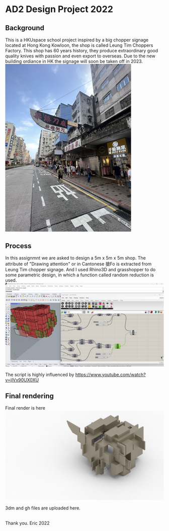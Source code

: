 # AD2 Design Project 2022
## Background
This is a HKUspace school project inspired by a big chopper signage located at Hong Kong Kowloon, the shop is called Leung Tim Choppers Factory. This shop has 60 years history, they produce extraordinary good quality knives with passion and even export to overseas. Due to the new building ordiance in HK the signage will soon be taken off in 2023.<br>
<img src="https://github.com/lexeric/school-project-2022/raw/main/IMG_0703.jpg" width="400">

## Process
In this assignmnt we are asked to design a 5m x 5m x 5m shop. The attribute of "Drawing attention" or in Cantonese 搶Fo is extracted from Leung Tim chopper signage. And I used Rhino3D and grasshopper to do some parametric design, in which a function called random reduction is used.<br>
<img src="https://github.com/lexeric/school-project-2022/raw/main/rhino.png" width="600">

The script is highly influenced by
https://www.youtube.com/watch?v=jIVx90UX0XU

## Final rendering
Final render is here<br>
<img src="https://github.com/lexeric/school-project-2022/raw/main/render.png" width="600">

3dm and gh files are uploaded here.

<br>
Thank you.
Eric
2022
